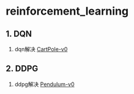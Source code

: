 # reinforcement_learning


## 1. DQN

1. dqn解决 [CartPole-v0](https://gym.openai.com/envs/CartPole-v1/)


## 2. DDPG

1. ddpg解决 [Pendulum-v0](https://gym.openai.com/envs/Pendulum-v0/)